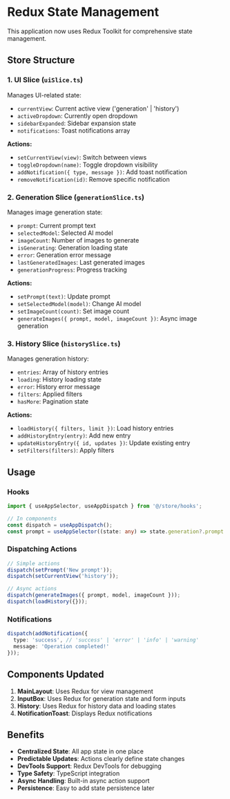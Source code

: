 # Redux State Management

This application now uses Redux Toolkit for comprehensive state management.

## Store Structure

### 1. UI Slice (`uiSlice.ts`)
Manages UI-related state:
- `currentView`: Current active view ('generation' | 'history')
- `activeDropdown`: Currently open dropdown
- `sidebarExpanded`: Sidebar expansion state
- `notifications`: Toast notifications array

**Actions:**
- `setCurrentView(view)`: Switch between views
- `toggleDropdown(name)`: Toggle dropdown visibility
- `addNotification({ type, message })`: Add toast notification
- `removeNotification(id)`: Remove specific notification

### 2. Generation Slice (`generationSlice.ts`)
Manages image generation state:
- `prompt`: Current prompt text
- `selectedModel`: Selected AI model
- `imageCount`: Number of images to generate
- `isGenerating`: Generation loading state
- `error`: Generation error message
- `lastGeneratedImages`: Last generated images
- `generationProgress`: Progress tracking

**Actions:**
- `setPrompt(text)`: Update prompt
- `setSelectedModel(model)`: Change AI model
- `setImageCount(count)`: Set image count
- `generateImages({ prompt, model, imageCount })`: Async image generation

### 3. History Slice (`historySlice.ts`)
Manages generation history:
- `entries`: Array of history entries
- `loading`: History loading state
- `error`: History error message
- `filters`: Applied filters
- `hasMore`: Pagination state

**Actions:**
- `loadHistory({ filters, limit })`: Load history entries
- `addHistoryEntry(entry)`: Add new entry
- `updateHistoryEntry({ id, updates })`: Update existing entry
- `setFilters(filters)`: Apply filters

## Usage

### Hooks
```typescript
import { useAppSelector, useAppDispatch } from '@/store/hooks';

// In components
const dispatch = useAppDispatch();
const prompt = useAppSelector((state: any) => state.generation?.prompt || '');
```

### Dispatching Actions
```typescript
// Simple actions
dispatch(setPrompt('New prompt'));
dispatch(setCurrentView('history'));

// Async actions
dispatch(generateImages({ prompt, model, imageCount }));
dispatch(loadHistory({}));
```

### Notifications
```typescript
dispatch(addNotification({
  type: 'success', // 'success' | 'error' | 'info' | 'warning'
  message: 'Operation completed!'
}));
```

## Components Updated

1. **MainLayout**: Uses Redux for view management
2. **InputBox**: Uses Redux for generation state and form inputs
3. **History**: Uses Redux for history data and loading states
4. **NotificationToast**: Displays Redux notifications

## Benefits

- **Centralized State**: All app state in one place
- **Predictable Updates**: Actions clearly define state changes
- **DevTools Support**: Redux DevTools for debugging
- **Type Safety**: TypeScript integration
- **Async Handling**: Built-in async action support
- **Persistence**: Easy to add state persistence later

